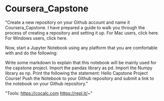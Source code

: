 # Coursera_Capstone
"Create a new repository on your Github account and name it Coursera_Capstone. I have prepared a guide to walk you through the process of creating a repository and setting it up. For Mac users, click here. For Windows users, click here.

Now, start a Jupyter Notebook using any platform that you are comfortable with and do the following:

Write some markdown to explain that this notebook will be mainly used for the capstone project.
Import the pandas library as pd.
Import the Numpy library as np.
Print the following the statement: Hello Capstone Project Course!
Push the Notebook to your Github repository and submit a link to the notebook on your Github repository."


"Tools:
https://cocalc.com
https://repl.it/~" 
